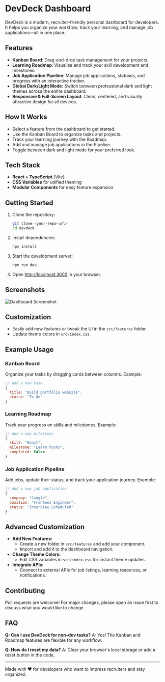# DevDeck Dashboard

DevDeck is a modern, recruiter-friendly personal dashboard for developers. It helps you organize your workflow, track your learning, and manage job applications—all in one place.

## Features

- **Kanban Board**: Drag-and-drop task management for your projects.
- **Learning Roadmap**: Visualize and track your skill development and milestones.
- **Job Application Pipeline**: Manage job applications, statuses, and progress with an interactive tracker.
- **Global Dark/Light Mode**: Switch between professional dark and light themes across the entire dashboard.
- **Responsive & Full-Screen Layout**: Clean, centered, and visually attractive design for all devices.

## How It Works

- Select a feature from the dashboard to get started.
- Use the Kanban Board to organize tasks and projects.
- Track your learning journey with the Roadmap.
- Add and manage job applications in the Pipeline.
- Toggle between dark and light mode for your preferred look.

## Tech Stack

- **React + TypeScript** (Vite)
- **CSS Variables** for unified theming
- **Modular Components** for easy feature expansion

## Getting Started

1. Clone the repository:
   ```sh
   git clone <your-repo-url>
   cd devdeck
   ```
2. Install dependencies:
   ```sh
   npm install
   ```
3. Start the development server:
   ```sh
   npm run dev
   ```
4. Open [http://localhost:3000](http://localhost:3000) in your browser.

## Screenshots

![Dashboard Screenshot](screenshots/dashboard.png)

## Customization

- Easily add new features or tweak the UI in the `src/features` folder.
- Update theme colors in `src/index.css`.

## Example Usage

### Kanban Board
Organize your tasks by dragging cards between columns. Example:

```js
// Add a new task
{
  title: "Build portfolio website",
  status: "To Do"
}
```

### Learning Roadmap
Track your progress on skills and milestones. Example:

```js
// Add a new milestone
{
  skill: "React",
  milestone: "Learn hooks",
  completed: false
}
```

### Job Application Pipeline
Add jobs, update their status, and track your application journey. Example:

```js
// Add a new job application
{
  company: "Google",
  position: "Frontend Engineer",
  status: "Interview Scheduled"
}
```

## Advanced Customization
- **Add New Features:**
  - Create a new folder in `src/features` and add your component.
  - Import and add it to the dashboard navigation.
- **Change Theme Colors:**
  - Edit CSS variables in `src/index.css` for instant theme updates.
- **Integrate APIs:**
  - Connect to external APIs for job listings, learning resources, or notifications.

## Contributing
Pull requests are welcome! For major changes, please open an issue first to discuss what you would like to change.

## FAQ
**Q: Can I use DevDeck for non-dev tasks?**
A: Yes! The Kanban and Roadmap features are flexible for any workflow.

**Q: How do I reset my data?**
A: Clear your browser's local storage or add a reset button in the code.

---

Made with ❤️ for developers who want to impress recruiters and stay organized.
